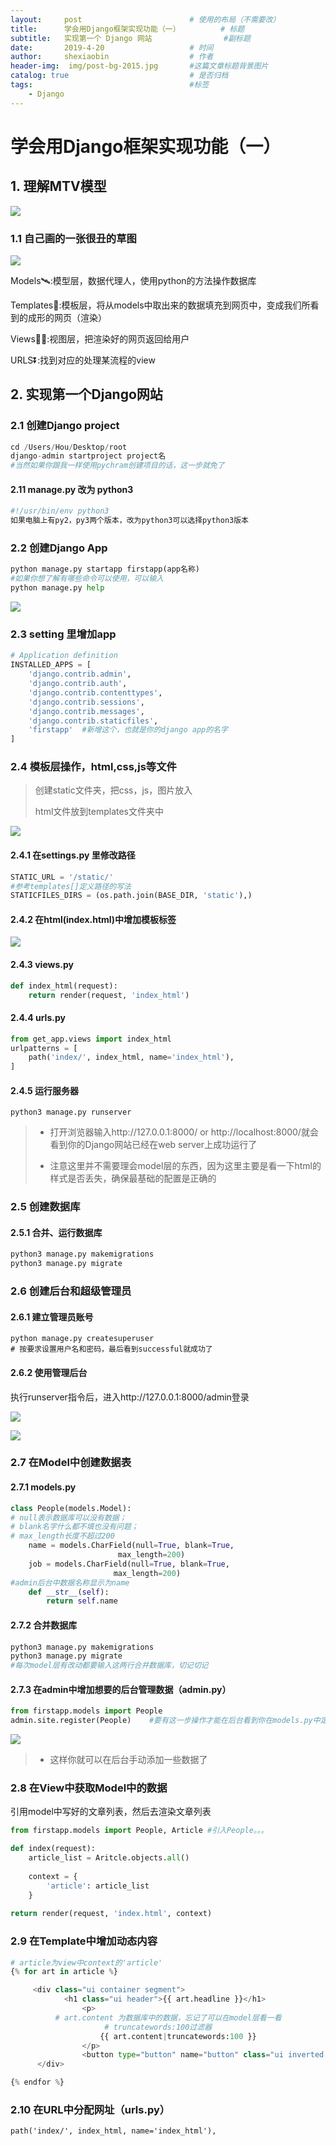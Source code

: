 ```yaml
---
layout:     post   				        # 使用的布局（不需要改）
title:      学会用Django框架实现功能（一） 		   # 标题 
subtitle:   实现第一个 Django 网站                #副标题
date:       2019-4-20 				    # 时间
author:     shexiaobin 				    # 作者
header-img:  img/post-bg-2015.jpg     	#这篇文章标题背景图片
catalog: true 						    # 是否归档
tags:								    #标签
    - Django
---
```






# 学会用Django框架实现功能（一）

## 1. 理解MTV模型

![](https://ws1.sinaimg.cn/large/aeb740d8gy1g2aii2h461j20oa0j5111.jpg)

### 1.1 自己画的一张很丑的草图

![](https://ws1.sinaimg.cn/large/aeb740d8gy1g2aijegykhj20v20cs0st.jpg)

Models:artificial_satellite::模型层，数据代理人，使用python的方法操作数据库

Templates:athletic_shoe::模板层，将从models中取出来的数据填充到网页中，变成我们所看到的成形的网页（渲染）

Views:biking_woman::视图层，把渲染好的网页返回给用户

URLS:arrow_double_down::找到对应的处理某流程的view

## 2. 实现第一个Django网站

### 2.1 创建Django project

```python
cd /Users/Hou/Desktop/root
django-admin startproject project名  
#当然如果你跟我一样使用pychram创建项目的话，这一步就免了
```

#### 2.11 manage.py 改为 python3

```python
#!/usr/bin/env python3     
如果电脑上有py2，py3两个版本，改为python3可以选择python3版本
```

### 2.2 创建Django App

```python
python manage.py startapp firstapp(app名称)
#如果你想了解有哪些命令可以使用，可以输入
python manage.py help
```

![](https://ws1.sinaimg.cn/large/aeb740d8gy1g2an2e2kvnj209908zmym.jpg)

### 2.3 setting 里增加app

```python
# Application definition
INSTALLED_APPS = [
    'django.contrib.admin',
    'django.contrib.auth',
    'django.contrib.contenttypes',
    'django.contrib.sessions',
    'django.contrib.messages',
    'django.contrib.staticfiles',
    'firstapp'  #新增这个，也就是你的django app的名字
]
```

### 2.4 模板层操作，html,css,js等文件

> 创建static文件夹，把css，js，图片放入
>
> html文件放到templates文件夹中

![](https://ws1.sinaimg.cn/large/aeb740d8gy1g2an2wiv4lj20d506ign6.jpg)

#### 2.4.1 在settings.py 里修改路径

```python
STATIC_URL = '/static/'
#参考templates[]定义路径的写法
STATICFILES_DIRS = (os.path.join(BASE_DIR, 'static'),)
```

#### 2.4.2 在html(index.html)中增加模板标签

![](https://ws1.sinaimg.cn/large/aeb740d8gy1g2anz8o0tjj20lv05vt9b.jpg)

#### 2.4.3 views.py

```python
def index_html(request):
    return render(request, 'index_html')
```

#### 2.4.4 urls.py

```python
from get_app.views import index_html
urlpatterns = [
    path('index/', index_html, name='index_html'),
]
```

#### 2.4.5 运行服务器

```
python3 manage.py runserver
```

> * 打开浏览器输入http://127.0.0.1:8000/  or  http://localhost:8000/就会看到你的Django网站已经在web server上成功运行了
>
> * 注意这里并不需要理会model层的东西，因为这里主要是看一下html的样式是否丢失，确保最基础的配置是正确的



### 2.5 创建数据库

####  2.5.1 合并、运行数据库

```python
python3 manage.py makemigrations
python3 manage.py migrate
```

### 2.6 创建后台和超级管理员

#### 2.6.1 建立管理员账号

```
python manage.py createsuperuser
# 按要求设置用户名和密码，最后看到successful就成功了
```

#### 2.6.2 使用管理后台

执行runserver指令后，进入http://127.0.0.1:8000/admin登录

![](https://ws1.sinaimg.cn/large/aeb740d8gy1g2an3fwq18j20ht0c4aam.jpg)

![](https://ws1.sinaimg.cn/large/aeb740d8gy1g2an3r6my2j20ix0c5taj.jpg)

### 2.7 在Model中创建数据表

#### 2.7.1 models.py

```python
class People(models.Model):
# null表示数据库可以没有数据；
# blank名字什么都不填也没有问题；
# max_length长度不超过200
	name = models.CharField(null=True, blank=True, 
                        max_length=200)
	job = models.CharField(null=True, blank=True, 
                       max_length=200)
#admin后台中数据名称显示为name
	def __str__(self):
        return self.name
```

#### 2.7.2 合并数据库

```python
python3 manage.py makemigrations
python3 manage.py migrate
#每次model层有改动都要输入这两行合并数据库，切记切记
```

#### 2.7.3 在admin中增加想要的后台管理数据（admin.py）

```python
from firstapp.models import People
admin.site.register(People)    #要有这一步操作才能在后台看到你在models.py中定义的东西
```

![](https://ws1.sinaimg.cn/large/aeb740d8gy1g2an40jhrej20ix0c5taj.jpg)

> * 这样你就可以在后台手动添加一些数据了

### 2.8 在View中获取Model中的数据

引用model中写好的文章列表，然后去渲染文章列表

```python
from firstapp.models import People, Article #引入People。。。

def index(request):
    article_list = Aritcle.objects.all()
    
	context = {
        'article': article_list
    }
 
return render(request, 'index.html', context)
```

### 2.9 在Template中增加动态内容

```python
# article为view中context的'article'
{% for art in article %}

     <div class="ui container segment">
        	<h1 class="ui header">{{ art.headline }}</h1>
                <p>
          # art.content 为数据库中的数据，忘记了可以在model层看一看
       				 # truncatewords:100过滤器
                    {{ art.content|truncatewords:100 }}
                </p>
         		<button type="button" name="button" class="ui inverted blue button">Read more</button>
      </div>

{% endfor %}
```

### 2.10  在URL中分配网址（urls.py）

```
path('index/', index_html, name='index_html'),
```

